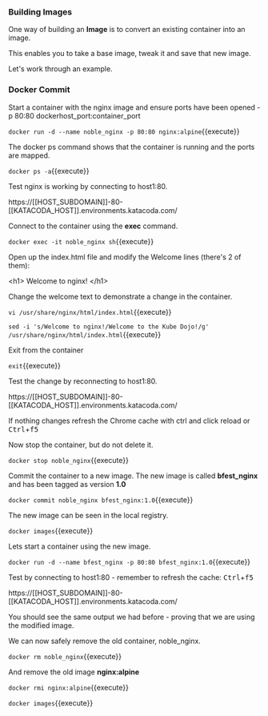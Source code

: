 ### Building Images

One way of building an **Image** is to convert an existing container into an image.

This enables you to take a base image, tweak it and save that new image.

Let's work through an example.

### Docker Commit

Start a container with the nginx image and ensure ports have been opened -p 80:80 dockerhost_port:container_port

`docker run -d --name noble_nginx -p 80:80 nginx:alpine`{{execute}}

The docker ps command shows that the container is running and the ports are mapped.

`docker ps -a`{{execute}}

Test nginx is working by connecting to host1:80.

https://[[HOST_SUBDOMAIN]]-80-[[KATACODA_HOST]].environments.katacoda.com/

Connect to the container using the **exec** command.

`docker exec -it noble_nginx sh`{{execute}}

Open up the index.html file and modify the Welcome lines (there's 2 of them):

&lt;h1&gt; Welcome to nginx! &lt;/h1&gt;

Change the welcome text to demonstrate a change in the container.

`vi /usr/share/nginx/html/index.html`{{execute}}

`sed -i 's/Welcome to nginx!/Welcome to the Kube Dojo!/g' /usr/share/nginx/html/index.html`{{execute}}

Exit from the container

`exit`{{execute}}

Test the change by reconnecting to host1:80.

https://[[HOST_SUBDOMAIN]]-80-[[KATACODA_HOST]].environments.katacoda.com/

If nothing changes refresh the Chrome cache with ctrl and click reload or <kbd>Ctrl</kbd>+<kbd>f5</kbd>

Now stop the container, but do not delete it.

`docker stop noble_nginx`{{execute}}

Commit the container to a new image. The new image is called **bfest_nginx** and has been tagged as version **1.0**

`docker commit noble_nginx bfest_nginx:1.0`{{execute}}

The new image can be seen in the local registry.

`docker images`{{execute}}

Lets start a container using the new image.

`docker run -d --name bfest_nginx -p 80:80 bfest_nginx:1.0`{{execute}}

Test by connecting to host1:80 - remember to refresh the cache: <kbd>Ctrl</kbd>+<kbd>f5</kbd>

https://[[HOST_SUBDOMAIN]]-80-[[KATACODA_HOST]].environments.katacoda.com/

You should see the same output we had before - proving that we are using the modified image.

We can now safely remove the old container, noble_nginx.

`docker rm noble_nginx`{{execute}}

And remove the old image **nginx:alpine**

`docker rmi nginx:alpine`{{execute}}

`docker images`{{execute}}
